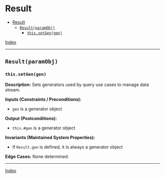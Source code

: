 # Result

- [Result](#result)
  - [`Result(paramObj)`](#resultparamobj)
    - [`this.setGen(gen)`](#thissetgengen)

[Index](../../index.md)

----

## `Result(paramObj)`

### `this.setGen(gen)`

**Description:**
Sets generators used by query use cases to manage data stream.

**Inputs (Constraints / Preconditions):**
- `gen` is a generator object

**Output (Postconditions):**
- `this.#gen` is a generator object

**Invariants (Maintained System Properties):**
- If `Result.gen` is defined, it is always a generator object

**Edge Cases:**
None determined.

----

[Index](../../index.md)
